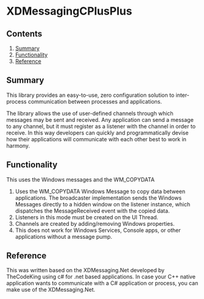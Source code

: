 # XDMessagingCPlusPlus
## Contents
1. [Summary](#summary) 
2. [Functionality](#functionality)
3. [Reference](#reference)

## Summary
This library provides an easy-to-use, zero configuration solution to inter-process communication between processes and applications.

The library allows the use of user-defined channels through which messages may be sent and received. Any application can send a message to any channel, but it must register as a listener with the channel in order to receive. In this way developers can quickly and programmatically devise how their applications will communicate with each other best to work in harmony.

## Functionality
This uses the Windows messages and the WM_COPYDATA
1. Uses the WM_COPYDATA Windows Message to copy data between applications. The broadcaster implementation sends the Windows Messages directly to a hidden window on the listener instance, which dispatches the MessageReceived event with the copied data.
2. Listeners in this mode must be created on the UI Thread.
3. Channels are created by adding/removing Windows properties.
4. This does not work for Windows Services, Console apps, or other applications without a message pump.

## Reference
This was written based on the XDMessaging.Net developed by TheCodeKing using c# for .net based applications. In case your C++ native application wants to communicate with a C# application or process, you can make use of the XDMessaging.Net.

